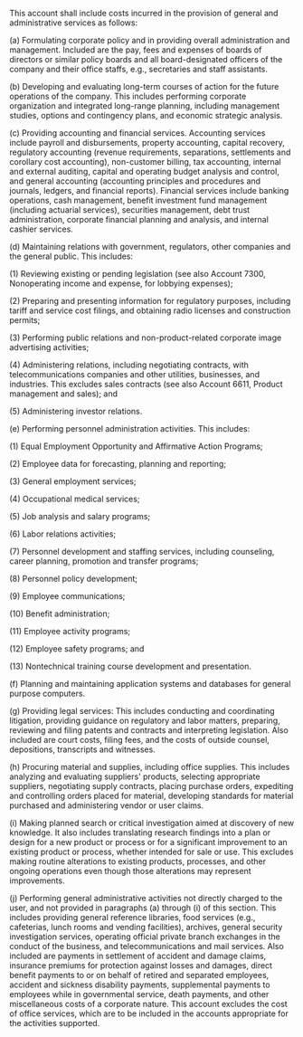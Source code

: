 This account shall include costs incurred in the provision of general and administrative services as follows:

(a) Formulating corporate policy and in providing overall administration and management. Included are the pay, fees and expenses of boards of directors or similar policy boards and all board-designated officers of the company and their office staffs, e.g., secretaries and staff assistants.

(b) Developing and evaluating long-term courses of action for the future operations of the company. This includes performing corporate organization and integrated long-range planning, including management studies, options and contingency plans, and economic strategic analysis.

(c) Providing accounting and financial services. Accounting services include payroll and disbursements, property accounting, capital recovery, regulatory accounting (revenue requirements, separations, settlements and corollary cost accounting), non-customer billing, tax accounting, internal and external auditing, capital and operating budget analysis and control, and general accounting (accounting principles and procedures and journals, ledgers, and financial reports). Financial services include banking operations, cash management, benefit investment fund management (including actuarial services), securities management, debt trust administration, corporate financial planning and analysis, and internal cashier services.

(d) Maintaining relations with government, regulators, other companies and the general public. This includes:

(1) Reviewing existing or pending legislation (see also Account 7300, Nonoperating income and expense, for lobbying expenses);

(2) Preparing and presenting information for regulatory purposes, including tariff and service cost filings, and obtaining radio licenses and construction permits;

(3) Performing public relations and non-product-related corporate image advertising activities;

(4) Administering relations, including negotiating contracts, with telecommunications companies and other utilities, businesses, and industries. This excludes sales contracts (see also Account 6611, Product management and sales); and

(5) Administering investor relations.

(e) Performing personnel administration activities. This includes:

(1) Equal Employment Opportunity and Affirmative Action Programs;

(2) Employee data for forecasting, planning and reporting;

(3) General employment services;

(4) Occupational medical services;

(5) Job analysis and salary programs;

(6) Labor relations activities;

(7) Personnel development and staffing services, including counseling, career planning, promotion and transfer programs;

(8) Personnel policy development;

(9) Employee communications;

(10) Benefit administration;

(11) Employee activity programs;

(12) Employee safety programs; and

(13) Nontechnical training course development and presentation.

(f) Planning and maintaining application systems and databases for general purpose computers.

(g) Providing legal services: This includes conducting and coordinating litigation, providing guidance on regulatory and labor matters, preparing, reviewing and filing patents and contracts and interpreting legislation. Also included are court costs, filing fees, and the costs of outside counsel, depositions, transcripts and witnesses.

(h) Procuring material and supplies, including office supplies. This includes analyzing and evaluating suppliers' products, selecting appropriate suppliers, negotiating supply contracts, placing purchase orders, expediting and controlling orders placed for material, developing standards for material purchased and administering vendor or user claims.

(i) Making planned search or critical investigation aimed at discovery of new knowledge. It also includes translating research findings into a plan or design for a new product or process or for a significant improvement to an existing product or process, whether intended for sale or use. This excludes making routine alterations to existing products, processes, and other ongoing operations even though those alterations may represent improvements.

(j) Performing general administrative activities not directly charged to the user, and not provided in paragraphs (a) through (i) of this section. This includes providing general reference libraries, food services (e.g., cafeterias, lunch rooms and vending facilities), archives, general security investigation services, operating official private branch exchanges in the conduct of the business, and telecommunications and mail services. Also included are payments in settlement of accident and damage claims, insurance premiums for protection against losses and damages, direct benefit payments to or on behalf of retired and separated employees, accident and sickness disability payments, supplemental payments to employees while in governmental service, death payments, and other miscellaneous costs of a corporate nature. This account excludes the cost of office services, which are to be included in the accounts appropriate for the activities supported.


